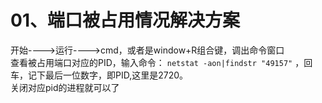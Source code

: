 # 01、端口被占用情况解决方案

开始---->运行---->cmd，或者是window+R组合键，调出命令窗口     
查看被占用端口对应的PID，输入命令： `netstat -aon|findstr "49157"` ，回车，记下最后一位数字，即PID,这里是2720。       
关闭对应pid的进程就可以了